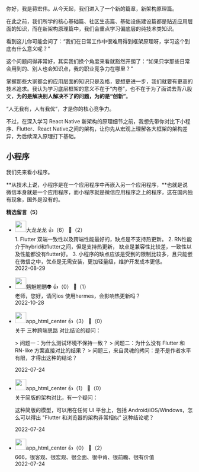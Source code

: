 你好，我是蒋宏伟。从今天起，我们进入了一个新的篇章，新架构原理篇。

在此之前，我们所学的核心基础篇、社区生态篇、基础设施建设篇都是贴近应用层面的知识，而在新架构原理篇中，我们会重点学习偏底层的纯技术类知识。

看到这儿你可能会问了：“我们在日常工作中很难用得到框架原理呀，学习这个到底有什么意义呢？”

这个问题问得非常好，其实我们换个角度来看就豁然开朗了：“如果只学那些日常会用到的、别人也会知识点，我的职业竞争力在哪里？”

掌握那些大家都会的应用层面的知识只是及格，要想更进一步，我们就要有更高的技术追求。我认为学习底层框架的意义不在于“内卷”，也不在于为了面试去背八股文，**为的是解决别人解决不了的问题，为的是“创新”**。

“人无我有，人有我优”，才是你的核心竞争力。

不过，在深入学习 React Native 新架构的原理细节之前，我想先带你对比下小程序、Flutter、React Native之间的架构，让你先从宏观上理解各大框架的架构差异，为后续深入原理打下基础。

## 小程序

我们先来看小程序。

**从技术上说，小程序是在一个应用程序中再嵌入另一个应用程序，**也就是说微信本身就是一个应用程序，而小程序就是微信应用程序之上的程序，这在国内独有现象，国外是没有的。
<div><strong>精选留言（5）</strong></div><ul>
<li><img src="https://static001.geekbang.org/account/avatar/00/25/29/28/b6b73f57.jpg" width="30px"><span>大龙龙龙</span> 👍（6） 💬（2）<div>1. Flutter 双端一致性以及跨端性能最好的，缺点是不支持热更新。 
2. RN性能介于hybrid和flutter之间，但是支持热更新， 缺点是兼容性比较差，一致性以及性能都没有flutter好。
3. 小程序的缺点应该是受到的限制比较多，且只能嵌在微信之中，优点是无需安装，更加轻量级，维护开发成本更低。</div>2022-08-29</li><br/><li><img src="https://static001.geekbang.org/account/avatar/00/11/ec/38/409b35f0.jpg" width="30px"><span>魑魅魍魉👽</span> 👍（0） 💬（1）<div>老师，您好，请问ios 使用hermes，会影响热更新吗？</div>2022-10-28</li><br/><li><img src="" width="30px"><span>app_html_center</span> 👍（3） 💬（0）<div>关于 三种跨端思路 对比结论的疑问：

&gt; 问题一：为什么测试环境不保持一致？
&gt; 问题二：为什么没有 Flutter 和 RN-like 方案直接对比的结果？
&gt; 问题三，来自灵魂的拷问：是不是作者水平有限，才得出这种的结论？</div>2022-07-24</li><br/><li><img src="" width="30px"><span>app_html_center</span> 👍（1） 💬（0）<div>关于简版的架构对比，有一个疑问：

这种简版的模型，可以用在任何 UI 平台上，包括 Android&#47;iOS&#47;Windows，怎么可以得出 &quot;Flutter 和浏览器的架构非常相似&quot; 这种结论呢？</div>2022-07-24</li><br/><li><img src="" width="30px"><span>app_html_center</span> 👍（0） 💬（2）<div>666，很客观、很宏观、很全面、很中肯、很前瞻、很有价值</div>2022-07-24</li><br/>
</ul>